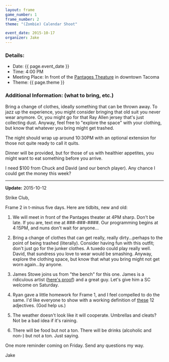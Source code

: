```yaml
---
layout: frame
game_number: 1
frame_number: 2
theme: "(Zombie) Calendar Shoot"

event_date: 2015-10-17
organizer: Jake
---
```



### Details:
- Date: {{ page.event_date }}
- Time: 4:00 PM
- Meeting Place: In front of the [Pantages Theature](https://www.google.com/maps/place/Pantages+Theater/@47.2551015,-122.440179,17z/data=!3m1!4b1!4m2!3m1!1s0x0:0xbbddd330736aebb) in downtown Tacoma 
- Theme: {{ page.theme }}

### Additional Information: (what to bring, etc.)

Bring a change of clothes, ideally something that can be thrown away.  To jazz up the experience, you might consider bringing that old suit you never wear anymore.  Or, you might go for that Ray Allen jersey that's just collecting dust.  Anyway, feel free to "explore the space" with your clothing, but know that whatever you bring might get trashed.

The night should wrap up around 10:30PM with an optional extension for those not quite ready to call it quits.

Dinner will be provided, but for those of us with healthier appetites, you might want to eat something before you arrive.

I need $100 from Chuck and David (and our bench player).  Any chance I could get the money this week?

---

**Update:** 2015-10-12

Strike Club,

Frame 2 in t-minus five days.  Here are tidbits, new and old:

1.  We will meet in front of the Pantages theater at 4PM sharp.  Don't be late.  If you are, text me at ###-###-####.  Our programming begins at 4:15PM, and nuns don't wait for anyone...

2.  Bring a change of clothes that can get really, really dirty...perhaps to the point of being trashed (literally).  Consider having fun with this outfit; don't just go for the junker clothes.  A tuxedo could play really well. David, that sundress you love to wear would be smashing.  Anyway, explore the clothing space, but know that what you bring might not get worn again...by anyone.

3.  James Stowe joins us from "the bench" for this one.  James is a ridiculous artist ([here's proof](http://www.cartoonistsleague.org/gallery/james-stowe/)) and a great guy.  Let's give him a SC welcome on Saturday.

4.  Ryan gave a little homework for Frame 1, and I feel compelled to do the same.  I'd like everyone to show with a working definition of [these](https://quizlet.com/98062456/strike-club-frame-2-adjectives-flash-cards/) 12 adjectives.  (God help us.)

5.  The weather doesn't look like it will cooperate.  Umbrellas and cleats? Not be a bad idea if it's raining.

6.  There will be food but not a ton.  There will be drinks (alcoholic and non-) but not a ton.  Just saying.

One more reminder coming on Friday.  Send any questions my way.

Jake
